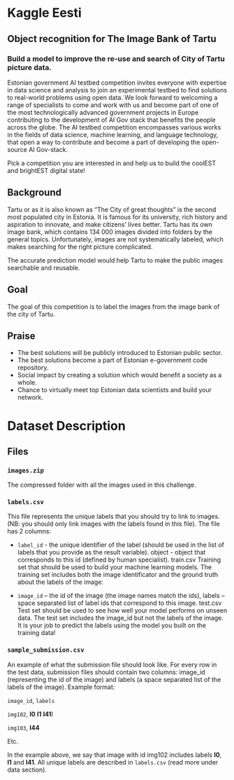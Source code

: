 # Kaggle Eesti

## Object recognition for The Image Bank of Tartu

### Build a model to improve the re-use and search of City of Tartu picture data.

Estonian government AI testbed competition invites everyone with expertise in data science and analysis to join an experimental testbed to find solutions to real-world problems using open data. We look forward to welcoming a range of specialists to come and work with us and become part of one of the most technologically advanced government projects in Europe contributing to the development of AI Gov stack that benefits the people across the globe. The AI testbed competition encompasses various works in the fields of data science, machine learning, and language technology, that open a way to contribute and become a part of developing the open-source AI Gov-stack.

Pick a competition you are interested in and help us to build the coolEST and brightEST digital state!

## Background
Tartu or as it is also known as “The City of great thoughts” is the second most populated city in Estonia. It is famous for its university, rich history and aspiration to innovate, and make citizens’ lives better.
Tartu has its own image bank, which contains 134 000 images divided into folders by the general topics. Unfortunately, images are not systematically labeled, which makes searching for the right picture complicated.

The accurate prediction model would help Tartu to make the public images searchable and reusable.

## Goal
The goal of this competition is to label the images from the image bank of the city of Tartu.

## Praise
* The best solutions will be publicly introduced to Estonian public sector.
* The best solutions become a part of Estonian e-government code repository.
* Social impact by creating a solution which would benefit a society as a whole.
* Chance to virtually meet top Estonian data scientists and build your network.

# Dataset Description
## Files
### `images.zip`
The compressed folder with all the images used in this challenge.

### `labels.csv`
This file represents the unique labels that you should try to link to images. (NB: you should only link images with the labels found in this file). The file has 2 columns:

* `label_id` - the unique identifier of the label (should be used in the list of labels that you provide as the result variable).
object - object that corresponds to this id (defined by human specialist).
train.csv
Training set that should be used to build your machine learning models. The training set includes both the image identificator and the ground truth about the labels of the image:

*  `image_id` – the id of the image (the image names match the ids),
labels – space separated list of label ids that correspond to this image.
test.csv
Test set should be used to see how well your model performs on unseen data. The test set includes the image_id but not the labels of the image. It is your job to predict the labels using the model you built on the training data!

### `sample_submission.csv`
An example of what the submission file should look like. For every row in the test data, submission files should contain two columns: image_id (representing the id of the image) and labels (a space separated list of the labels of the image). Example format:

`image_id`, `labels`

`img102`, **l0** **l1** **l41**I 

`img103`, **l44**

Etc.

In the example above, we say that image with id img102 includes labels **l0**, **l1** and **l41**. All unique labels are described in `labels.csv` (read more under data section).
